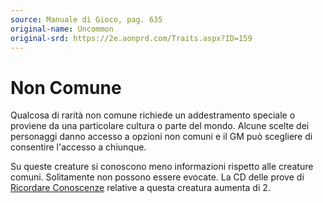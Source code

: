 ```yaml
---
source: Manuale di Gioco, pag. 635
original-name: Uncommon
original-srd: https://2e.aonprd.com/Traits.aspx?ID=159
---
```


# Non Comune

Qualcosa di rarità non comune richiede un addestramento speciale o proviene da
una particolare cultura o parte del mondo. Alcune scelte dei personaggi danno
accesso a opzioni non comuni e il GM può scegliere di consentire l'accesso a
chiunque.

Su queste creature si conoscono meno informazioni rispetto alle creature comuni.
Solitamente non possono essere evocate. La CD delle prove di
[Ricordare Conoscenze](/azioni/ricordare-conoscenze) relative a questa creatura
aumenta di 2.
